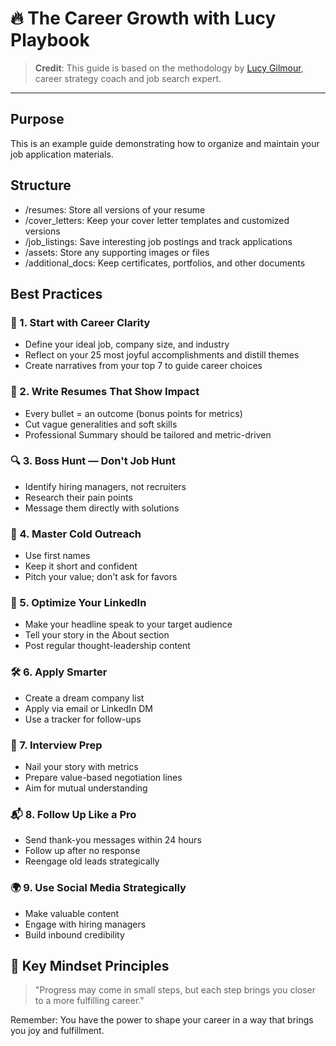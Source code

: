 # 🔥 The Career Growth with Lucy Playbook

> **Credit**: This guide is based on the methodology by [Lucy Gilmour](https://www.linkedin.com/in/lucygilmour-careercoach/), career strategy coach and job search expert.

---

## Purpose
This is an example guide demonstrating how to organize and maintain your job application materials.

## Structure
- /resumes: Store all versions of your resume
- /cover_letters: Keep your cover letter templates and customized versions
- /job_listings: Save interesting job postings and track applications
- /assets: Store any supporting images or files
- /additional_docs: Keep certificates, portfolios, and other documents

## Best Practices

### 🧭 1. **Start with Career Clarity**
- Define your ideal job, company size, and industry
- Reflect on your 25 most joyful accomplishments and distill themes
- Create narratives from your top 7 to guide career choices

### 📄 2. **Write Resumes That Show Impact**
- Every bullet = an outcome (bonus points for metrics)
- Cut vague generalities and soft skills
- Professional Summary should be tailored and metric-driven

### 🔍 3. **Boss Hunt — Don't Job Hunt**
- Identify hiring managers, not recruiters
- Research their pain points
- Message them directly with solutions

### 💬 4. **Master Cold Outreach**
- Use first names
- Keep it short and confident
- Pitch your value; don't ask for favors

### 🧠 5. **Optimize Your LinkedIn**
- Make your headline speak to your target audience
- Tell your story in the About section
- Post regular thought-leadership content

### 🛠 6. **Apply Smarter**
- Create a dream company list
- Apply via email or LinkedIn DM
- Use a tracker for follow-ups

### 🎯 7. **Interview Prep**
- Nail your story with metrics
- Prepare value-based negotiation lines
- Aim for mutual understanding

### 📬 8. **Follow Up Like a Pro**
- Send thank-you messages within 24 hours
- Follow up after no response
- Reengage old leads strategically

### 🌍 9. **Use Social Media Strategically**
- Make valuable content
- Engage with hiring managers
- Build inbound credibility

## 🧠 Key Mindset Principles
> "Progress may come in small steps, but each step brings you closer to a more fulfilling career."

Remember: You have the power to shape your career in a way that brings you joy and fulfillment.
